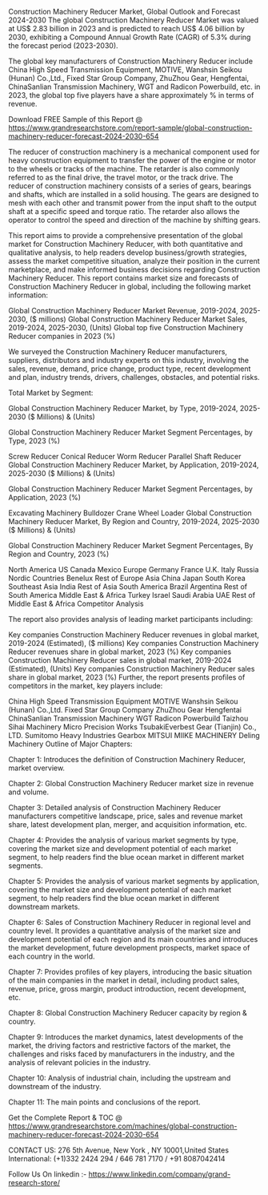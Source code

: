 Construction Machinery Reducer Market, Global Outlook and Forecast 2024-2030
The global Construction Machinery Reducer Market was valued at US$ 2.83 billion in 2023 and is predicted to reach US$ 4.06 billion by 2030, exhibiting a Compound Annual Growth Rate (CAGR) of 5.3% during the forecast period (2023-2030).

The global key manufacturers of Construction Machinery Reducer include China High Speed Transmission Equipment, MOTIVE, Wanshsin Seikou (Hunan) Co.,Ltd., Fixed Star Group Company, ZhuZhou Gear, Hengfentai, ChinaSanlian Transmission Machinery, WGT and Radicon Powerbuild, etc. in 2023, the global top five players have a share approximately % in terms of revenue.

Download FREE Sample of this Report @ https://www.grandresearchstore.com/report-sample/global-construction-machinery-reducer-forecast-2024-2030-654

The reducer of construction machinery is a mechanical component used for heavy construction equipment to transfer the power of the engine or motor to the wheels or tracks of the machine. The retarder is also commonly referred to as the final drive, the travel motor, or the track drive. The reducer of construction machinery consists of a series of gears, bearings and shafts, which are installed in a solid housing. The gears are designed to mesh with each other and transmit power from the input shaft to the output shaft at a specific speed and torque ratio. The retarder also allows the operator to control the speed and direction of the machine by shifting gears.

This report aims to provide a comprehensive presentation of the global market for Construction Machinery Reducer, with both quantitative and qualitative analysis, to help readers develop business/growth strategies, assess the market competitive situation, analyze their position in the current marketplace, and make informed business decisions regarding Construction Machinery Reducer. This report contains market size and forecasts of Construction Machinery Reducer in global, including the following market information:

Global Construction Machinery Reducer Market Revenue, 2019-2024, 2025-2030, ($ millions)
Global Construction Machinery Reducer Market Sales, 2019-2024, 2025-2030, (Units)
Global top five Construction Machinery Reducer companies in 2023 (%)

We surveyed the Construction Machinery Reducer manufacturers, suppliers, distributors and industry experts on this industry, involving the sales, revenue, demand, price change, product type, recent development and plan, industry trends, drivers, challenges, obstacles, and potential risks.

Total Market by Segment:

Global Construction Machinery Reducer Market, by Type, 2019-2024, 2025-2030 ($ Millions) & (Units)

Global Construction Machinery Reducer Market Segment Percentages, by Type, 2023 (%)

Screw Reducer
Conical Reducer
Worm Reducer
Parallel Shaft Reducer
Global Construction Machinery Reducer Market, by Application, 2019-2024, 2025-2030 ($ Millions) & (Units)

Global Construction Machinery Reducer Market Segment Percentages, by Application, 2023 (%)

Excavating Machinery
Bulldozer
Crane
Wheel Loader
Global Construction Machinery Reducer Market, By Region and Country, 2019-2024, 2025-2030 ($ Millions) & (Units)

Global Construction Machinery Reducer Market Segment Percentages, By Region and Country, 2023 (%)

North America
US
Canada
Mexico
Europe
Germany
France
U.K.
Italy
Russia
Nordic Countries
Benelux
Rest of Europe
Asia
China
Japan
South Korea
Southeast Asia
India
Rest of Asia
South America
Brazil
Argentina
Rest of South America
Middle East & Africa
Turkey
Israel
Saudi Arabia
UAE
Rest of Middle East & Africa
Competitor Analysis

The report also provides analysis of leading market participants including:

Key companies Construction Machinery Reducer revenues in global market, 2019-2024 (Estimated), ($ millions)
Key companies Construction Machinery Reducer revenues share in global market, 2023 (%)
Key companies Construction Machinery Reducer sales in global market, 2019-2024 (Estimated), (Units)
Key companies Construction Machinery Reducer sales share in global market, 2023 (%)
Further, the report presents profiles of competitors in the market, key players include:

China High Speed Transmission Equipment
MOTIVE
Wanshsin Seikou (Hunan) Co.,Ltd.
Fixed Star Group Company
ZhuZhou Gear
Hengfentai
ChinaSanlian Transmission Machinery
WGT
Radicon Powerbuild
Taizhou Sihai Machinery
Micro Precision Works
TsubakiEverbest Gear (Tianjin) Co., LTD.
Sumitomo Heavy Industries Gearbox
MITSUI MIIKE MACHINERY
Deling Machinery
Outline of Major Chapters:

Chapter 1: Introduces the definition of Construction Machinery Reducer, market overview.

Chapter 2: Global Construction Machinery Reducer market size in revenue and volume.

Chapter 3: Detailed analysis of Construction Machinery Reducer manufacturers competitive landscape, price, sales and revenue market share, latest development plan, merger, and acquisition information, etc.

Chapter 4: Provides the analysis of various market segments by type, covering the market size and development potential of each market segment, to help readers find the blue ocean market in different market segments.

Chapter 5: Provides the analysis of various market segments by application, covering the market size and development potential of each market segment, to help readers find the blue ocean market in different downstream markets.

Chapter 6: Sales of Construction Machinery Reducer in regional level and country level. It provides a quantitative analysis of the market size and development potential of each region and its main countries and introduces the market development, future development prospects, market space of each country in the world.

Chapter 7: Provides profiles of key players, introducing the basic situation of the main companies in the market in detail, including product sales, revenue, price, gross margin, product introduction, recent development, etc.

Chapter 8: Global Construction Machinery Reducer capacity by region & country.

Chapter 9: Introduces the market dynamics, latest developments of the market, the driving factors and restrictive factors of the market, the challenges and risks faced by manufacturers in the industry, and the analysis of relevant policies in the industry.

Chapter 10: Analysis of industrial chain, including the upstream and downstream of the industry.

Chapter 11: The main points and conclusions of the report.

Get the Complete Report & TOC @ https://www.grandresearchstore.com/machines/global-construction-machinery-reducer-forecast-2024-2030-654

CONTACT US:
276 5th Avenue, New York , NY 10001,United States
International: (+1)332 2424 294 / 646 781 7170 / +91 8087042414

Follow Us On linkedin :- https://www.linkedin.com/company/grand-research-store/
